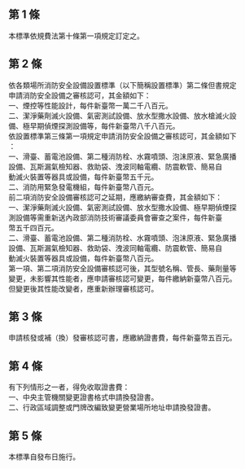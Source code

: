 第 1 條
-------
本標準依規費法第十條第一項規定訂定之。

第 2 條
-------
依各類場所消防安全設備設置標準（以下簡稱設置標準）第二條但書規定  
申請消防安全設備之審核認可，其金額如下：  
一、煙控等性能設計，每件新臺幣一萬二千八百元。  
二、潔淨藥劑滅火設備、氣密測試設備、放水型撒水設備、放水槍滅火設  
    備、極早期偵煙探測設備等，每件新臺幣八千八百元。  
依設置標準第三條第一項規定申請消防安全設備之審核認可，其金額如下  
：  
一、滑臺、蓄電池設備、第二種消防栓、水霧噴頭、泡沫原液、緊急廣播  
    設備、瓦斯漏氣檢知器、救助袋、洩波同軸電纜、防震軟管、簡易自  
    動滅火裝置等器具或設備，每件新臺幣五千元。  
二、消防用緊急發電機組，每件新臺幣八百元。  
前二項消防安全設備審核認可之延期，應繳納審查費，其金額如下：  
一、潔淨藥劑滅火設備、氣密測試設備、放水型撒水設備、極早期偵煙探  
    測設備等需重新送內政部消防技術審議委員會審查之案件，每件新臺  
    幣五千四百元。  
二、滑臺、蓄電池設備、第二種消防栓、水霧噴頭、泡沫原液、緊急廣播  
    設備、瓦斯漏氣檢知器、救助袋、洩波同軸電纜、防震軟管、簡易自  
    動滅火裝置等器具或設備，每件新臺幣八百元。  
第一項、第二項消防安全設備審核認可後，其型號名稱、管長、藥劑量等  
變更，未影響其性能者，應申請審核認可變更，每件繳納新臺幣八百元。  
但變更後其性能改變者，應重新辦理審核認可。

第 3 條
-------
申請核發或補（換）發審核認可書，應繳納證書費，每件新臺幣五百元。

第 4 條
-------
有下列情形之一者，得免收取證書費：  
一、中央主管機關變更證書格式申請換發證書。  
二、行政區域調整或門牌改編致變更營業場所地址申請換發證書。

第 5 條
-------
本標準自發布日施行。

